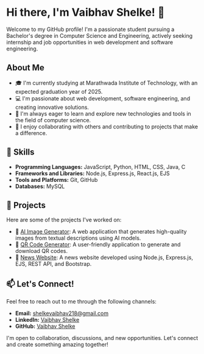 # Hi there, I'm Vaibhav Shelke! 👋

Welcome to my GitHub profile! I'm a passionate student pursuing a Bachelor's degree in Computer Science and Engineering, actively seeking internship and job opportunities in web development and software engineering.

## About Me

- 🎓 I'm currently studying at Marathwada Institute of Technology, with an expected graduation year of 2025.
- 💻 I'm passionate about web development, software engineering, and creating innovative solutions.
- 🌱 I'm always eager to learn and explore new technologies and tools in the field of computer science.
- 👯 I enjoy collaborating with others and contributing to projects that make a difference.

## 🔧 Skills

- **Programming Languages:** JavaScript, Python, HTML, CSS, Java, C
- **Frameworks and Libraries:** Node.js, Express.js, React.js, EJS
- **Tools and Platforms:** Git, GitHub
- **Databases:** MySQL

## 🚀 Projects

Here are some of the projects I've worked on:

- 🎨 [AI Image Generator](https://simple-ai-image-generator.netlify.app): A web application that generates high-quality images from textual descriptions using AI models.
- 📱 [QR Code Generator](https://qr-generater.onrender.com): A user-friendly application to generate and download QR codes.
- 📰 [News Website](https://github.com/Vaibhav-shelke1/News_website.git): A news website developed using Node.js, Express.js, EJS, REST API, and Bootstrap.

## 📫 Let's Connect!

Feel free to reach out to me through the following channels:

- **Email:** [shelkevaibhav218@gmail.com](mailto:shelkevaibhav218@gmail.com)
- **LinkedIn:** [Vaibhav Shelke](https://www.linkedin.com/in/vaibhav-shelke-264ba22b7)
- **GitHub:** [Vaibhav Shelke](https://github.com/Vaibhav-shelke1)

I'm open to collaboration, discussions, and new opportunities. Let's connect and create something amazing together!
